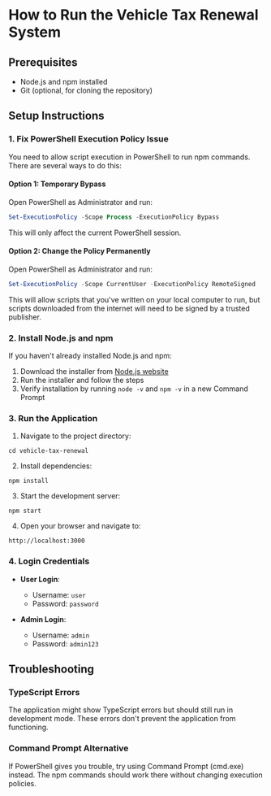 # How to Run the Vehicle Tax Renewal System

## Prerequisites
- Node.js and npm installed
- Git (optional, for cloning the repository)

## Setup Instructions

### 1. Fix PowerShell Execution Policy Issue

You need to allow script execution in PowerShell to run npm commands. There are several ways to do this:

#### Option 1: Temporary Bypass
Open PowerShell as Administrator and run:
```powershell
Set-ExecutionPolicy -Scope Process -ExecutionPolicy Bypass
```
This will only affect the current PowerShell session.

#### Option 2: Change the Policy Permanently
Open PowerShell as Administrator and run:
```powershell
Set-ExecutionPolicy -Scope CurrentUser -ExecutionPolicy RemoteSigned
```
This will allow scripts that you've written on your local computer to run, but scripts downloaded from the internet will need to be signed by a trusted publisher.

### 2. Install Node.js and npm

If you haven't already installed Node.js and npm:
1. Download the installer from [Node.js website](https://nodejs.org/)
2. Run the installer and follow the steps
3. Verify installation by running `node -v` and `npm -v` in a new Command Prompt

### 3. Run the Application

1. Navigate to the project directory:
```
cd vehicle-tax-renewal
```

2. Install dependencies:
```
npm install
```

3. Start the development server:
```
npm start
```

4. Open your browser and navigate to:
```
http://localhost:3000
```

### 4. Login Credentials

- **User Login**:
  - Username: `user`
  - Password: `password`

- **Admin Login**:
  - Username: `admin`
  - Password: `admin123`

## Troubleshooting

### TypeScript Errors
The application might show TypeScript errors but should still run in development mode. These errors don't prevent the application from functioning.

### Command Prompt Alternative
If PowerShell gives you trouble, try using Command Prompt (cmd.exe) instead. The npm commands should work there without changing execution policies. 